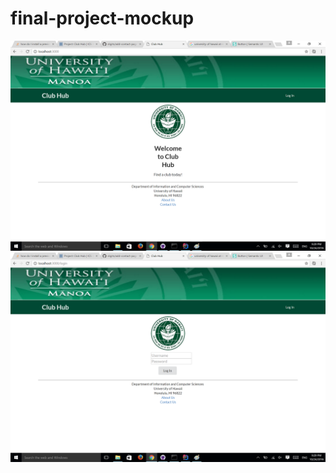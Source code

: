 # final-project-mockup
![](https://github.com/RileyMiyamoto/final-project-mockup/blob/master/doc/project-homepage.png)
![](https://github.com/RileyMiyamoto/final-project-mockup/blob/master/doc/project-login.png)
